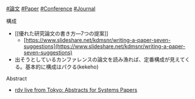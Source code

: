 [#論文](論文) [#Paper](Paper) [#Conference](Conference) [#Journal](Journal)

構成
- [[優れた研究論文の書き方―7つの提案]]
	- [https://www.slideshare.net/kdmsnr/writing-a-paper-seven-suggestions](https://www.slideshare.net/kdmsnr/writing-a-paper-seven-suggestions)
- 出そうとしているカンファレンスの論文を読み漁れば、定番構成が見えてくる。基本的に構成はパクる(kekeho)

Abstract
- [rdv live from Tokyo: Abstracts for Systems Papers](https://rdvlivefromtokyo.blogspot.com/2011/04/abstracts-for-systems-papers.html)

